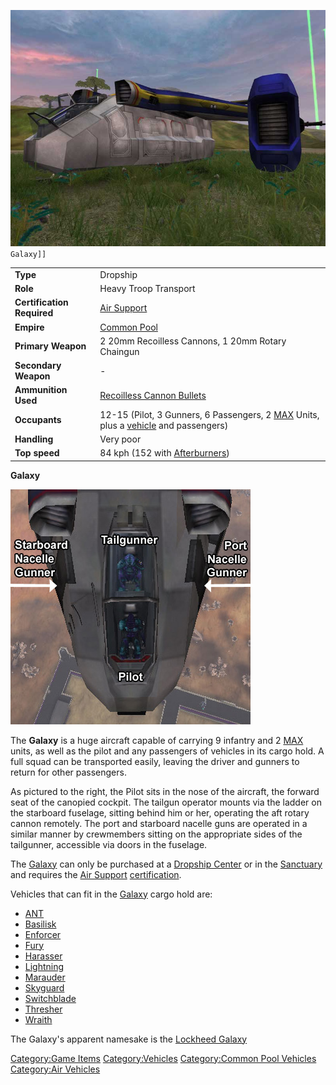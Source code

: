 ![`GalaxyNC.jpg`](images/GalaxyNC.jpg "fig:GalaxyNC.jpg")` Galaxy]]`

|                            |                                                                                                                                  |
| -------------------------- | -------------------------------------------------------------------------------------------------------------------------------- |
| **Type**                   | Dropship                                                                                                                         |
| **Role**                   | Heavy Troop Transport                                                                                                            |
| **Certification Required** | [Air Support](../Air_Support.md)                                                                                         |
| **Empire**                 | [Common Pool](../Common_Pool.md)                                                                                         |
| **Primary Weapon**         | 2 20mm Recoilless Cannons, 1 20mm Rotary Chaingun                                                                                |
| **Secondary Weapon**       | \-                                                                                                                               |
| **Ammunition Used**        | [Recoilless Cannon Bullets](../Recoilless_Cannon_Bullets.md)                                                             |
| **Occupants**              | 12-15 (Pilot, 3 Gunners, 6 Passengers, 2 [MAX](../MAX.md) Units, plus a [vehicle](vehicle.md) and passengers) |
| **Handling**               | Very poor                                                                                                                        |
| **Top speed**              | 84 kph (152 with [Afterburners](../Afterburner.md))                                                                      |

**Galaxy**

![](images/Galaxy_crew_seats.jpg "Galaxy_crew_seats.jpg")

The **Galaxy** is a huge aircraft capable of carrying 9 infantry and 2
[MAX](../MAX.md) units, as well as the pilot and any passengers of
vehicles in its cargo hold. A full squad can be transported easily,
leaving the driver and gunners to return for other passengers.

As pictured to the right, the Pilot sits in the nose of the aircraft,
the forward seat of the canopied cockpit. The tailgun operator mounts
via the ladder on the starboard fuselage, sitting behind him or her,
operating the aft rotary cannon remotely. The port and starboard nacelle
guns are operated in a similar manner by crewmembers sitting on the
appropriate sides of the tailgunner, accessible via doors in the
fuselage.

The [Galaxy](Galaxy.md) can only be purchased at a [Dropship
Center](../Dropship_Center.md) or in the
[Sanctuary](../Sanctuary.md) and requires the [Air
Support](../Air_Support.md)
[certification](certifications.md).

Vehicles that can fit in the [Galaxy](Galaxy.md) cargo hold are:

- [ANT](../Advanced_Nanite_Transport.md)
- [Basilisk](../Basilisk.md)
- [Enforcer](../Enforcer.md)
- [Fury](../Fury.md)
- [Harasser](../Harasser.md)
- [Lightning](../Lightning.md)
- [Marauder](../Marauder.md)
- [Skyguard](../Skyguard.md)
- [Switchblade](../Switchblade.md)
- [Thresher](../Thresher.md)
- [Wraith](../Wraith.md)

The Galaxy's apparent namesake is the [Lockheed
Galaxy](http://en.wikipedia.org/wiki/C-5_Galaxy)

[Category:Game Items](../Category:Game_Items.md)
[Category:Vehicles](../Category:Vehicles.md) [Category:Common Pool
Vehicles](../Category:Common_Pool_Vehicles.md) [Category:Air
Vehicles](../Category:Air_Vehicles.md)
